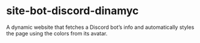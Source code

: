 # site-bot-discord-dinamyc
A dynamic website that fetches a Discord bot’s info and automatically styles the page using the colors from its avatar.
